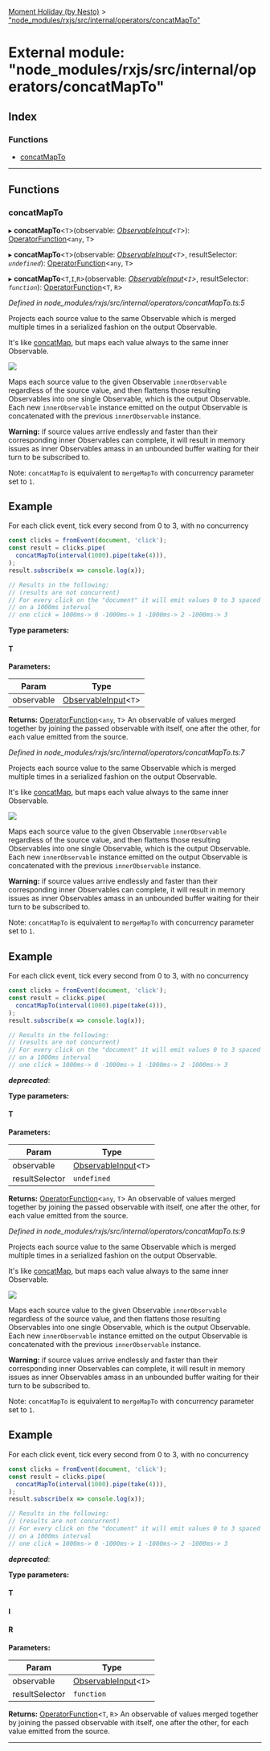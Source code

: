 [Moment Holiday (by Nesto)](../README.md) > ["node_modules/rxjs/src/internal/operators/concatMapTo"](../modules/_node_modules_rxjs_src_internal_operators_concatmapto_.md)

# External module: "node_modules/rxjs/src/internal/operators/concatMapTo"

## Index

### Functions

* [concatMapTo](_node_modules_rxjs_src_internal_operators_concatmapto_.md#concatmapto)

---

## Functions

<a id="concatmapto"></a>

###  concatMapTo

▸ **concatMapTo**<`T`>(observable: *[ObservableInput](_node_modules_rxjs_src_internal_types_.md#observableinput)<`T`>*): [OperatorFunction](../interfaces/_node_modules_rxjs_src_internal_types_.operatorfunction.md)<`any`, `T`>

▸ **concatMapTo**<`T`>(observable: *[ObservableInput](_node_modules_rxjs_src_internal_types_.md#observableinput)<`T`>*, resultSelector: *`undefined`*): [OperatorFunction](../interfaces/_node_modules_rxjs_src_internal_types_.operatorfunction.md)<`any`, `T`>

▸ **concatMapTo**<`T`,`I`,`R`>(observable: *[ObservableInput](_node_modules_rxjs_src_internal_types_.md#observableinput)<`I`>*, resultSelector: *`function`*): [OperatorFunction](../interfaces/_node_modules_rxjs_src_internal_types_.operatorfunction.md)<`T`, `R`>

*Defined in node_modules/rxjs/src/internal/operators/concatMapTo.ts:5*

Projects each source value to the same Observable which is merged multiple times in a serialized fashion on the output Observable.

It's like [concatMap](_node_modules_rxjs_src_internal_operators_concatmap_.md#concatmap), but maps each value always to the same inner Observable.

![](concatMapTo.png)

Maps each source value to the given Observable `innerObservable` regardless of the source value, and then flattens those resulting Observables into one single Observable, which is the output Observable. Each new `innerObservable` instance emitted on the output Observable is concatenated with the previous `innerObservable` instance.

**Warning:** if source values arrive endlessly and faster than their corresponding inner Observables can complete, it will result in memory issues as inner Observables amass in an unbounded buffer waiting for their turn to be subscribed to.

Note: `concatMapTo` is equivalent to `mergeMapTo` with concurrency parameter set to `1`.

Example
-------

For each click event, tick every second from 0 to 3, with no concurrency

```javascript
const clicks = fromEvent(document, 'click');
const result = clicks.pipe(
  concatMapTo(interval(1000).pipe(take(4))),
);
result.subscribe(x => console.log(x));

// Results in the following:
// (results are not concurrent)
// For every click on the "document" it will emit values 0 to 3 spaced
// on a 1000ms interval
// one click = 1000ms-> 0 -1000ms-> 1 -1000ms-> 2 -1000ms-> 3
```

**Type parameters:**

#### T 
**Parameters:**

| Param | Type |
| ------ | ------ |
| observable | [ObservableInput](_node_modules_rxjs_src_internal_types_.md#observableinput)<`T`> |

**Returns:** [OperatorFunction](../interfaces/_node_modules_rxjs_src_internal_types_.operatorfunction.md)<`any`, `T`>
An observable of values merged together by joining the
passed observable with itself, one after the other, for each value emitted
from the source.

*Defined in node_modules/rxjs/src/internal/operators/concatMapTo.ts:7*

Projects each source value to the same Observable which is merged multiple times in a serialized fashion on the output Observable.

It's like [concatMap](_node_modules_rxjs_src_internal_operators_concatmap_.md#concatmap), but maps each value always to the same inner Observable.

![](concatMapTo.png)

Maps each source value to the given Observable `innerObservable` regardless of the source value, and then flattens those resulting Observables into one single Observable, which is the output Observable. Each new `innerObservable` instance emitted on the output Observable is concatenated with the previous `innerObservable` instance.

**Warning:** if source values arrive endlessly and faster than their corresponding inner Observables can complete, it will result in memory issues as inner Observables amass in an unbounded buffer waiting for their turn to be subscribed to.

Note: `concatMapTo` is equivalent to `mergeMapTo` with concurrency parameter set to `1`.

Example
-------

For each click event, tick every second from 0 to 3, with no concurrency

```javascript
const clicks = fromEvent(document, 'click');
const result = clicks.pipe(
  concatMapTo(interval(1000).pipe(take(4))),
);
result.subscribe(x => console.log(x));

// Results in the following:
// (results are not concurrent)
// For every click on the "document" it will emit values 0 to 3 spaced
// on a 1000ms interval
// one click = 1000ms-> 0 -1000ms-> 1 -1000ms-> 2 -1000ms-> 3
```
*__deprecated__*: 

**Type parameters:**

#### T 
**Parameters:**

| Param | Type |
| ------ | ------ |
| observable | [ObservableInput](_node_modules_rxjs_src_internal_types_.md#observableinput)<`T`> |
| resultSelector | `undefined` |

**Returns:** [OperatorFunction](../interfaces/_node_modules_rxjs_src_internal_types_.operatorfunction.md)<`any`, `T`>
An observable of values merged together by joining the
passed observable with itself, one after the other, for each value emitted
from the source.

*Defined in node_modules/rxjs/src/internal/operators/concatMapTo.ts:9*

Projects each source value to the same Observable which is merged multiple times in a serialized fashion on the output Observable.

It's like [concatMap](_node_modules_rxjs_src_internal_operators_concatmap_.md#concatmap), but maps each value always to the same inner Observable.

![](concatMapTo.png)

Maps each source value to the given Observable `innerObservable` regardless of the source value, and then flattens those resulting Observables into one single Observable, which is the output Observable. Each new `innerObservable` instance emitted on the output Observable is concatenated with the previous `innerObservable` instance.

**Warning:** if source values arrive endlessly and faster than their corresponding inner Observables can complete, it will result in memory issues as inner Observables amass in an unbounded buffer waiting for their turn to be subscribed to.

Note: `concatMapTo` is equivalent to `mergeMapTo` with concurrency parameter set to `1`.

Example
-------

For each click event, tick every second from 0 to 3, with no concurrency

```javascript
const clicks = fromEvent(document, 'click');
const result = clicks.pipe(
  concatMapTo(interval(1000).pipe(take(4))),
);
result.subscribe(x => console.log(x));

// Results in the following:
// (results are not concurrent)
// For every click on the "document" it will emit values 0 to 3 spaced
// on a 1000ms interval
// one click = 1000ms-> 0 -1000ms-> 1 -1000ms-> 2 -1000ms-> 3
```
*__deprecated__*: 

**Type parameters:**

#### T 
#### I 
#### R 
**Parameters:**

| Param | Type |
| ------ | ------ |
| observable | [ObservableInput](_node_modules_rxjs_src_internal_types_.md#observableinput)<`I`> |
| resultSelector | `function` |

**Returns:** [OperatorFunction](../interfaces/_node_modules_rxjs_src_internal_types_.operatorfunction.md)<`T`, `R`>
An observable of values merged together by joining the
passed observable with itself, one after the other, for each value emitted
from the source.

___


